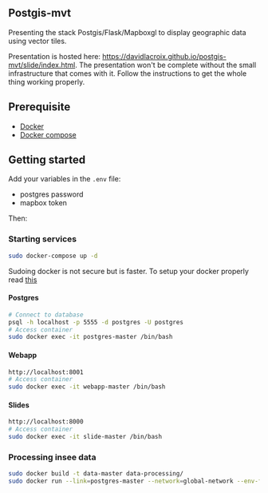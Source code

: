 ## Postgis-mvt
Presenting the stack Postgis/Flask/Mapboxgl to display geographic data using vector tiles.

Presentation is hosted here: https://davidlacroix.github.io/postgis-mvt/slide/index.html. The presentation won't be complete without the small infrastructure that comes with it. Follow the instructions to get the whole thing working properly.

## Prerequisite
* [Docker](https://www.docker.com/get-started)
* [Docker compose](https://docs.docker.com/compose/install/)

## Getting started
Add your variables in the `.env` file:
* postgres password
* mapbox token 

Then:

### Starting services
```sh
sudo docker-compose up -d
```
Sudoing docker is not secure but is faster. To setup your docker properly read [this](https://docs.docker.com/install/linux/linux-postinstall/#manage-docker-as-a-non-root-user)

#### Postgres
```sh
# Connect to database
psql -h localhost -p 5555 -d postgres -U postgres
# Access container
sudo docker exec -it postgres-master /bin/bash
```

#### Webapp
```sh
http://localhost:8001
# Access container
sudo docker exec -it webapp-master /bin/bash
```

#### Slides
```sh
http://localhost:8000
# Access container
sudo docker exec -it slide-master /bin/bash
```

### Processing insee data
```sh
sudo docker build -t data-master data-processing/
sudo docker run --link=postgres-master --network=global-network --env-file .env -it data-master
```
